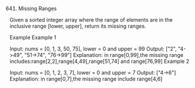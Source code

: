 641. Missing Ranges

Given a sorted integer array where the range of elements are in the inclusive range [lower, upper], return its missing ranges.

Example
Example 1

Input:
nums = [0, 1, 3, 50, 75], lower = 0 and upper = 99
Output:
["2", "4->49", "51->74", "76->99"]
Explanation:
in range[0,99],the missing range includes:range[2,2],range[4,49],range[51,74] and range[76,99]
Example 2

Input:
nums = [0, 1, 2, 3, 7], lower = 0 and upper = 7
Output:
["4->6"]
Explanation:
in range[0,7],the missing range include range[4,6]
